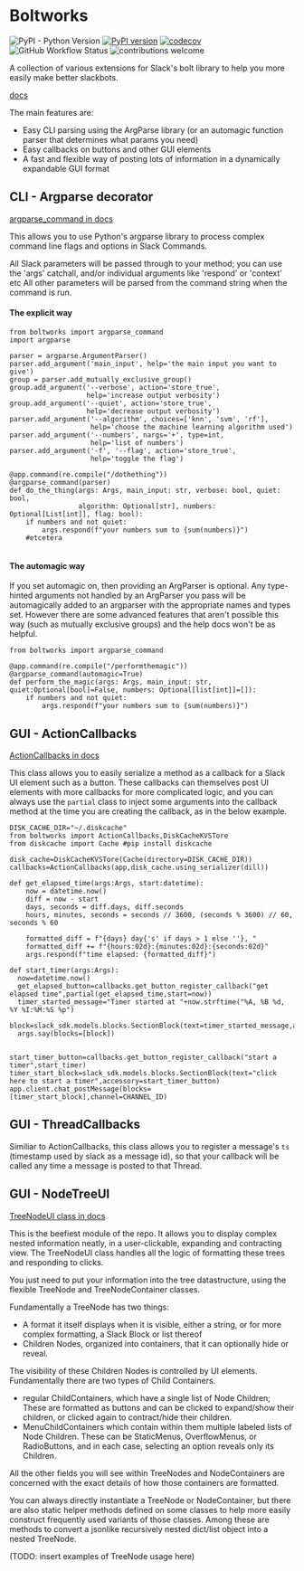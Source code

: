 # Boltworks


![PyPI - Python Version](https://img.shields.io/pypi/pyversions/boltworks)
[![PyPI version](https://badge.fury.io/py/boltworks.svg)](https://badge.fury.io/py/boltworks)
[![codecov](https://codecov.io/gh/YSaxon/boltworks/branch/master/graph/badge.svg?token=MYK47OLRPF)](https://codecov.io/gh/YSaxon/boltworks)
![GitHub Workflow Status](https://img.shields.io/github/actions/workflow/status/ysaxon/boltworks/dev.yml)
![contributions welcome](https://img.shields.io/badge/contributions-welcome-brightgreen.svg?style=flat)


A collection of various extensions for Slack's bolt library to help you more easily make better slackbots.

[docs](https://ysaxon.github.io/boltworks/)

The main features are:
* Easy CLI parsing using the ArgParse library (or an automagic function parser that determines what params you need)
* Easy callbacks on buttons and other GUI elements
* A fast and flexible way of posting lots of information in a dynamically expandable GUI format

## CLI - Argparse decorator

[argparse_command in docs](https://ysaxon.github.io/boltworks/api/#boltworks.cli.argparse_decorator)

This allows you to use Python's argparse library to process complex command line flags and options in Slack Commands.

All Slack parameters will be passed through to your method; you can use the 'args' catchall, and/or individual arguments like 'respond' or 'context' etc
All other parameters will be parsed from the command string when the command is run.

#### The explicit way

```
from boltworks import argparse_command
import argparse

parser = argparse.ArgumentParser()
parser.add_argument('main_input', help='the main input you want to give')
group = parser.add_mutually_exclusive_group()
group.add_argument('--verbose', action='store_true',
                   help='increase output verbosity')
group.add_argument('--quiet', action='store_true',
                   help='decrease output verbosity')
parser.add_argument('--algorithm', choices=['knn', 'svm', 'rf'],
                    help='choose the machine learning algorithm used')
parser.add_argument('--numbers', nargs='+', type=int,
                    help='list of numbers')
parser.add_argument('-f', '--flag', action='store_true',
                    help='toggle the flag')
                    
@app.command(re.compile("/dothething"))
@argparse_command(parser)
def do_the_thing(args: Args, main_input: str, verbose: bool, quiet: bool,
                 algorithm: Optional[str], numbers: Optional[List[int]], flag: bool):
    if numbers and not quiet:
        args.respond(f"your numbers sum to {sum(numbers)}")
    #etcetera
          
 ```
 
#### The automagic way

If you set automagic on, then providing an ArgParser is optional. Any type-hinted arguments not handled by an ArgParser you pass will be automagically added to an argparser with the appropriate names and types set. However there are some advanced features that aren't possible this way (such as mutually exclusive groups) and the help docs won't be as helpful.

```
from boltworks import argparse_command

@app.command(re.compile("/performthemagic"))
@argparse_command(automagic=True)
def perform_the_magic(args: Args, main_input: str, quiet:Optional[bool]=False, numbers: Optional[list[int]]=[]):
    if numbers and not quiet:
        args.respond(f"your numbers sum to {sum(numbers)}")
```


## GUI - ActionCallbacks

[ActionCallbacks in docs](https://ysaxon.github.io/boltworks/api/#boltworks.cli.argparse_decorator)

This class allows you to easily serialize a method as a callback for a Slack UI element such as a button.
These callbacks can themselves post UI elements with more callbacks for more complicated logic, and you can always use the `partial` class to inject some arguments into the callback method at the time you are creating the callback, as in the below example.  

```
DISK_CACHE_DIR="~/.diskcache"
from boltworks import ActionCallbacks,DiskCacheKVSTore
from diskcache import Cache #pip install diskcache

disk_cache=DiskCacheKVSTore(Cache(directory=DISK_CACHE_DIR))
callbacks=ActionCallbacks(app,disk_cache.using_serializer(dill))

def get_elapsed_time(args:Args, start:datetime):
    now = datetime.now()
    diff = now - start
    days, seconds = diff.days, diff.seconds
    hours, minutes, seconds = seconds // 3600, (seconds % 3600) // 60, seconds % 60

    formatted_diff = f"{days} day{'s' if days > 1 else ''}, "
    formatted_diff += f"{hours:02d}:{minutes:02d}:{seconds:02d}"
    args.respond(f"time elapsed: {formatted_diff}")
    
def start_timer(args:Args):
  now=datetime.now()
  get_elapsed_button=callbacks.get_button_register_callback("get elapsed time",partial(get_elapsed_time,start=now))
  timer_started_message="Timer started at "+now.strftime("%A, %B %d, %Y %I:%M:%S %p")
  block=slack_sdk.models.blocks.SectionBlock(text=timer_started_message,accessory=get_elapsed_button)
  args.say(blocks=[block])


start_timer_button=callbacks.get_button_register_callback("start a timer",start_timer)
timer_start_block=slack_sdk.models.blocks.SectionBlock(text="click here to start a timer",accessory=start_timer_button)
app.client.chat_postMessage(blocks=[timer_start_block],channel=CHANNEL_ID)
```


## GUI - ThreadCallbacks

Similiar to ActionCallbacks, this class allows you to register a message's `ts` (timestamp used by slack as a message id), so that your callback will be called any time a message is posted to that Thread.

## GUI - NodeTreeUI

[TreeNodeUI class in docs](https://ysaxon.github.io/boltworks/api/#boltworks.gui.treenodeui.TreeNodeUI)

This is the beefiest module of the repo. It allows you to display complex nested information neatly, in a user-clickable, expanding and contracting view.
The TreeNodeUI class handles all the logic of formatting these trees and responding to clicks.

You just need to put your information into the tree datastructure, using the flexible TreeNode and TreeNodeContainer classes.

Fundamentally a TreeNode has two things:

* A format it itself displays when it is visible, either a string, or for more complex formatting, a Slack Block or list thereof
* Children Nodes, organized into containers, that it can optionally hide or reveal.

The visibility of these Children Nodes is controlled by UI elements.
Fundamentally there are two types of Child Containers.

* regular ChildContainers, which have a single list of Node Children; These are formatted as buttons and can be clicked to expand/show their children, or clicked again to contract/hide their children.
* MenuChildContainers which contain within them multiple labeled lists of Node Children. These can be StaticMenus, OverflowMenus, or RadioButtons, and in each case, selecting an option reveals only its Children.

All the other fields you will see within TreeNodes and NodeContainers are concerned with the exact details of how those containers are formatted.

You can always directly instantiate a TreeNode or NodeContainer, but there are also static helper methods defined on some classes to help more easily construct frequently used variants of those classes.
Among these are methods to convert a jsonlike recursively nested dict/list object into a nested TreeNode.

(TODO: insert examples of TreeNode usage here)

```
